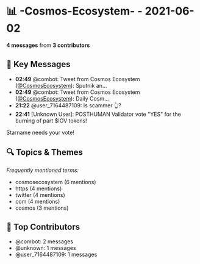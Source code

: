 # 📊 -Cosmos-Ecosystem- - 2021-06-02
**4 messages** from **3 contributors**

## 💬 Key Messages
- **02:49** @combot: Tweet from Cosmos Ecosystem ([@CosmosEcosystem](https://twitter.com/CosmosEcosystem)):
Sputnik an...
- **02:49** @combot: Tweet from Cosmos Ecosystem ([@CosmosEcosystem](https://twitter.com/CosmosEcosystem)):
Daily Cosm...
- **21:22** @user_7164487109: Is scammer 👆?
- **22:41** [Unknown User]: POSTHUMAN Validator vote "YES" for the burning of part $IOV tokens!

Starname needs your vote!

## 🔍 Topics & Themes
*Frequently mentioned terms:*
- cosmosecosystem (6 mentions)
- https (4 mentions)
- twitter (4 mentions)
- com (4 mentions)
- cosmos (3 mentions)

## 👥 Top Contributors
- @combot: 2 messages
- @unknown: 1 messages
- @user_7164487109: 1 messages
